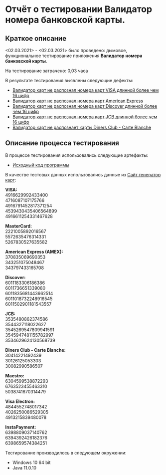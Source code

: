 # Отчёт о тестировании Валидатор номера банковской карты.

## Краткое описание

<02.03.2021> - <02.03.2021> было проведено: дымовое, функциональное тестирование
приложения **Валидатор номера банковской карты**.

На тестирование затрачено: 0,03 часа

В результате тестирования выявлены следующие дефекты:
* [Валидатор карт не распознал номера карт VISA длинной более чем 16 цифр](https://github.com/Shliskenstickin/DZ_java1_2/issues/1)
* [Валидатор карт не распознал номера карт American Express](https://github.com/Shliskenstickin/DZ_java1_2/issues/2)
* [Валидатор карт не распознал номера карт Discover длинной более чем 16 цифр](https://github.com/Shliskenstickin/DZ_java1_2/issues/3)
* [Валидатор карт не распознал номера карт JCB длинной более чем 16 цифр](https://github.com/Shliskenstickin/DZ_java1_2/issues/4)
* [Валидатор карт не распознает карты Diners Club - Carte Blanche](https://github.com/Shliskenstickin/DZ_java1_2/issues/5)

## Описание процесса тестирования

В процессе тестирования использовались следующие артефакты:
* [Исходный код программы](src/Main.java)

В качестве тестовых данных использовались данные из [Сайт генератор карт](https://www.freeformatter.com/credit-card-number-generator-validator.html):

**VISA:**
<br/>4916629992433400
<br/>4716087107175766
<br/>4916791452817371254
<br/>4539430435406564899
<br/>4916611254331467628

**MasterCard:**
<br/>2221005892016567
<br/>5572635476314331
<br/>5267830527635582

**American Express (AMEX):**
<br/>370835069690353
<br/>343251075048467
<br/>343797433165708

**Discover:**
<br/>6011183306186386
<br/>6011736651339080
<br/>6011835681443662514
<br/>6011018732248916545
<br/>6011502901181543557

**JCB:**
<br/>3535480862374586
<br/>3544327118022627
<br/>3545269547809941591
<br/>3545947481155782997
<br/>3534629624130568739

**Diners Club - Carte Blanche:**
<br/>30414221492439
<br/>30126125053303
<br/>30082990586507

**Maestro:**
<br/>6304599538872293
<br/>6763523455463310
<br/>5038741670314479

**Visa Electron:**
<br/>4844552748017342
<br/>4026250086529305
<br/>4913215839480078

**InstaPayment:**
<br/>6398809037140762
<br/>6394392426182376
<br/>6398659574384251

Тестирование производилось в следующем окружении:
* Windows 10 64 bit
* Java 11.0.10